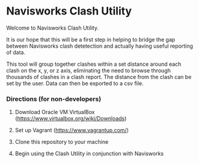 # Navisworks Clash Utility

Welcome to Navisworks Clash Utility.

It is our hope that this will be a first step in helping to bridge the gap between Navisworks clash detetection and actually having useful reporting of data.

This tool will group together clashes within a set distance around each clash on the x, y, or z axis, eliminating the need to browse through thousands of clashes in a clash report.  The distance from the clash can be set by the user. Data can then be exported to a csv file.

### Directions (for non-developers)

1. Download Oracle VM VirtualBox (https://www.virtualbox.org/wiki/Downloads)

2. Set up Vagrant (https://www.vagrantup.com/)

3. Clone this repository to your machine

4. Begin using the Clash Utility in conjunction with Navisworks
